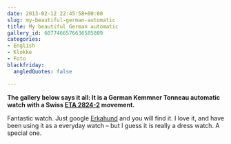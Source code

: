 ```yaml
---
date: 2013-02-12 22:45:58+00:00
slug: my-beautiful-german-automatic
title: My beautiful German automatic
gallery_id: 6077466576636585809
categories:
- English
- Klokke
- Foto
blackfriday:
  angledQuotes: false

---
```


**The gallery below says it all: It is a German Kemmner Tonneau automatic watch with a Swiss [ETA 2824-2](http://en.wikipedia.org/wiki/ETA_SA#ETA_2824-2) movement.**

Fantastic watch. Just google [Erkahund](https://www.google.com/search?q=erkahund) and you will find it. I love it, and have been using it as a everyday watch – but I guess it is really a dress watch. A special one.

<!--more-->


